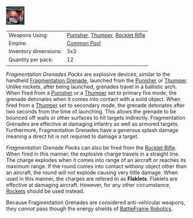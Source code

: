 ![](../images/Fragmentationgrenadepack.jpg "fragmentationgrenadepack.jpg")

|                       |                                                                                                                    |
| --------------------- | ------------------------------------------------------------------------------------------------------------------ |
| Weapons Using:        | [Punisher](../weapons/Punisher.md), [Thumper](../weapons/Thumper.md), [Rocklet Rifle](../weapons/Rocklet_Rifle.md) |
| Empire:               | [Common Pool](../terminology/Common_Pool.md)                                                                       |
| Inventory dimensions: | 3x3                                                                                                                |
| Quantity per pack:    | 12                                                                                                                 |
|                       |                                                                                                                    |

_Fragmentation Grenades Packs_ are explosive devices, similar to the handheld
[Fragmentation Grenade](../weapons/Fragmentation_grenade.md), launched from the
[Punisher](../weapons/Punisher.md) or [Thumper](../weapons/Thumper.md). Unlike
rockets, after being launched, grenades travel in a ballistic arch. When fired
from a [Punisher](../weapons/Punisher.md) or a [Thumper](../weapons/Thumper.md)
set to primary fire mode, the grenade detonates when it comes into contact with
a solid object. When fired from a [Thumper](../weapons/Thumper.md) set to
secondary mode, the grenade detonates after two seconds from the time of
launching. This allows the grenade to be bounced off walls or other surfaces to
hit targets indirectly. Fragmentation Grenades are effective at damaging
infantry as well as armored targets. Furthermore, Fragmentation Grenades have a
generous splash damage meaning a direct hit is not required to damage a target.

_Fragmentation Grenade Packs_ can also be fired from the
[Rocklet Rifle](../weapons/Rocklet_Rifle.md). When fired in this manner, the
explosive charge travels in a straight line. The charge explodes when it comes
into range of an aircraft or reaches its maximum range. If the round comes into
contact with*any* object other than an aircraft, the round will not explode
causing very little damage. When used in this manner, the charges are refered to
as **Flaklets**. Flaklets are effective at damaging aircraft. However, for any
other circumstance, [Rockets](../ammunition/Rocket_Pod.md) should be used
instead.

Because Fragmentation Grenades are considered anti-vehicular weapons, they
_cannot_ pass though the energy shields of
[BattleFrame Robotics](../vehicles/BattleFrame_Robotics.md).
